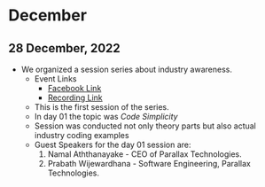 # December

## 28 December, 2022
- We organized a session series about industry awareness.
    - Event Links
         - [Facebook Link](https://www.facebook.com/photo?fbid=457009069934179&set=a.385764923725261)
         - [Recording Link](https://fb.watch/hTs2ydZi7j/)
    - This is the first session of the series. 
    - In day 01 the topic was *Code Simplicity*
    - Session was conducted not only theory parts but also actual industry coding examples
    - Guest Speakers for the day 01 session are:
        01. Namal Aththanayake - CEO of Parallax Technologies.
        02. Prabath Wijewardhana - Software Engineering, Parallax Technologies.
